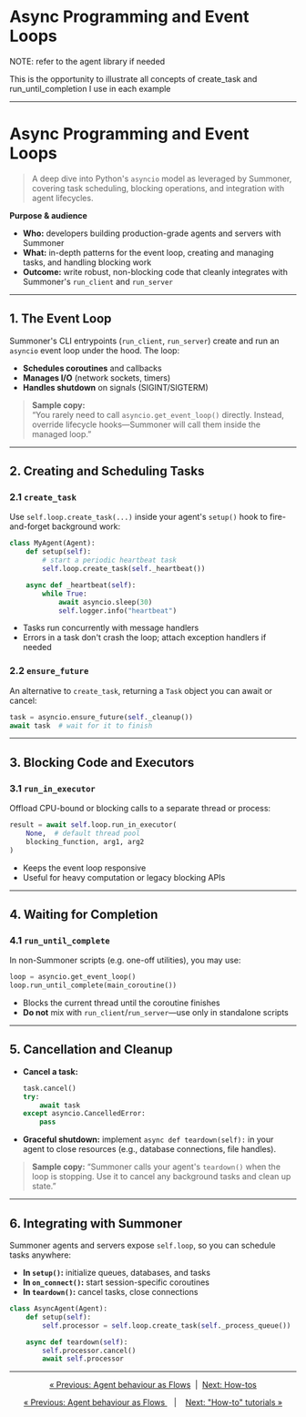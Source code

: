 # Async Programming and Event Loops


NOTE: refer to the agent library if needed

This is the opportunity to illustrate all concepts of create_task and run_until_completion I use in each example 

---------


# Async Programming and Event Loops

> A deep dive into Python's `asyncio` model as leveraged by Summoner, covering task scheduling, blocking operations, and integration with agent lifecycles.

**Purpose & audience**  
- **Who:** developers building production-grade agents and servers with Summoner  
- **What:** in-depth patterns for the event loop, creating and managing tasks, and handling blocking work  
- **Outcome:** write robust, non-blocking code that cleanly integrates with Summoner's `run_client` and `run_server`

---

## 1. The Event Loop

Summoner's CLI entrypoints (`run_client`, `run_server`) create and run an `asyncio` event loop under the hood. The loop:

- **Schedules coroutines** and callbacks  
- **Manages I/O** (network sockets, timers)  
- **Handles shutdown** on signals (SIGINT/SIGTERM)  

> **Sample copy:**  
> “You rarely need to call `asyncio.get_event_loop()` directly. Instead, override lifecycle hooks—Summoner will call them inside the managed loop.”

---

## 2. Creating and Scheduling Tasks

### 2.1 `create_task`

Use `self.loop.create_task(...)` inside your agent's `setup()` hook to fire-and-forget background work:

```python
class MyAgent(Agent):
    def setup(self):
        # start a periodic heartbeat task
        self.loop.create_task(self._heartbeat())

    async def _heartbeat(self):
        while True:
            await asyncio.sleep(30)
            self.logger.info("heartbeat")
````

* Tasks run concurrently with message handlers
* Errors in a task don't crash the loop; attach exception handlers if needed

### 2.2 `ensure_future`

An alternative to `create_task`, returning a `Task` object you can await or cancel:

```python
task = asyncio.ensure_future(self._cleanup())
await task  # wait for it to finish
```

---

## 3. Blocking Code and Executors

### 3.1 `run_in_executor`

Offload CPU-bound or blocking calls to a separate thread or process:

```python
result = await self.loop.run_in_executor(
    None,  # default thread pool
    blocking_function, arg1, arg2
)
```

* Keeps the event loop responsive
* Useful for heavy computation or legacy blocking APIs

---

## 4. Waiting for Completion

### 4.1 `run_until_complete`

In non-Summoner scripts (e.g. one-off utilities), you may use:

```python
loop = asyncio.get_event_loop()
loop.run_until_complete(main_coroutine())
```

* Blocks the current thread until the coroutine finishes
* **Do not** mix with `run_client`/`run_server`—use only in standalone scripts

---

## 5. Cancellation and Cleanup

* **Cancel a task:**

  ```python
  task.cancel()
  try:
      await task
  except asyncio.CancelledError:
      pass
  ```
* **Graceful shutdown:** implement `async def teardown(self):` in your agent to close resources (e.g., database connections, file handles).

> **Sample copy:**
> “Summoner calls your agent's `teardown()` when the loop is stopping. Use it to cancel any background tasks and clean up state.”

---

## 6. Integrating with Summoner

Summoner agents and servers expose `self.loop`, so you can schedule tasks anywhere:

* **In `setup()`:** initialize queues, databases, and tasks
* **In `on_connect()`:** start session-specific coroutines
* **In `teardown()`:** cancel tasks, close connections

```python
class AsyncAgent(Agent):
    def setup(self):
        self.processor = self.loop.create_task(self._process_queue())

    async def teardown(self):
        self.processor.cancel()
        await self.processor
```

---

<p align="center">
  <a href="flow.md">&laquo; Previous: Agent behaviour as Flows</a>
  &nbsp;|&nbsp;
  <a href="../howtos/index.md">Next: How-tos</a>
</p>





<p align="center">
  <a href="flow.md">&laquo; Previous: Agent behaviour as Flows </a> &nbsp;&nbsp;&nbsp;|&nbsp;&nbsp;&nbsp; <a href="../howtos/index.md">Next: "How-to" tutorials &raquo;</a>
</p>